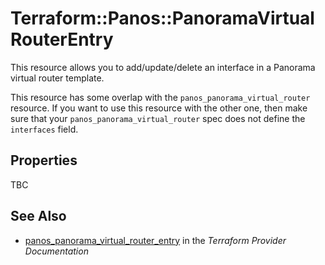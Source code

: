 # Terraform::Panos::PanoramaVirtualRouterEntry

This resource allows you to add/update/delete an interface in a Panorama
virtual router template.

This resource has some overlap with the `panos_panorama_virtual_router`
resource.  If you want to use this resource with the other one, then make
sure that your `panos_panorama_virtual_router` spec does not define the
`interfaces` field.

## Properties

TBC

## See Also

* [panos_panorama_virtual_router_entry](https://www.terraform.io/docs/providers/panos/r/panorama_virtual_router_entry.html) in the _Terraform Provider Documentation_